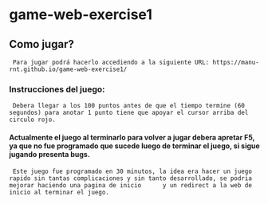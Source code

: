 # game-web-exercise1
## Como jugar? 
     Para jugar podrá hacerlo accediendo a la siguiente URL: https://manu-rnt.github.io/game-web-exercise1/
### Instrucciones del juego: 
     Debera llegar a los 100 puntos antes de que el tiempo termine (60 segundos) para anotar 1 punto tiene que apoyar el cursor arriba del circulo rojo. 
#### Actualmente el juego al terminarlo para volver a jugar debera apretar F5, ya que no fue programado que sucede luego de terminar el juego, si sigue jugando presenta bugs.
     Este juego fue programado en 30 minutos, la idea era hacer un juego rapido sin tantas complicaciones y sin tanto desarrollado, se podria mejorar haciendo una pagina de inicio      y un redirect a la web de inicio al terminar el juego. 
